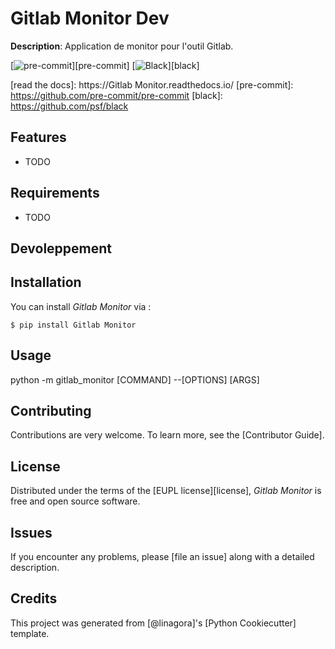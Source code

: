 # Gitlab Monitor Dev

**Description**:  Application de monitor pour l'outil Gitlab.

[![pre-commit](https://img.shields.io/badge/pre--commit-enabled-brightgreen?logo=pre-commit&logoColor=white)][pre-commit]
[![Black](https://img.shields.io/badge/code%20style-black-000000.svg)][black]

[read the docs]: https://Gitlab Monitor.readthedocs.io/
[pre-commit]: https://github.com/pre-commit/pre-commit
[black]: https://github.com/psf/black

## Features

- TODO

## Requirements

- TODO

## Devoleppement




## Installation

You can install _Gitlab Monitor_ via :

```console
$ pip install Gitlab Monitor
```

## Usage

python -m gitlab_monitor [COMMAND] --[OPTIONS] [ARGS]

## Contributing

Contributions are very welcome.
To learn more, see the [Contributor Guide].

## License

Distributed under the terms of the [EUPL license][license],
_Gitlab Monitor_ is free and open source software.

## Issues

If you encounter any problems,
please [file an issue] along with a detailed description.

## Credits

This project was generated from [@linagora]'s [Python Cookiecutter] template.